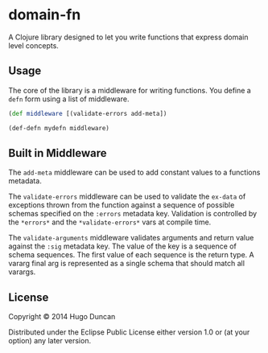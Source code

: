 # domain-fn

A Clojure library designed to let you write functions that express domain level concepts.

## Usage

The core of the library is a middleware for writing functions.  You
define a `defn` form using a list of middleware.

```clj
(def middleware [(validate-errors add-meta])

(def-defn mydefn middleware)
```

## Built in Middleware

The `add-meta` middleware can be used to add constant values to a
functions metadata.

The `validate-errors` middleware can be used to validate the `ex-data`
of exceptions thrown from the function against a sequence of possible
schemas specified on the `:errors` metadata key.  Validation is
controlled by the `*errors*` and the `*validate-errors*` vars at
compile time.

The `validate-arguments` middleware validates arguments and return
value against the `:sig` metadata key.  The value of the key is a
sequence of schema sequences.  The first value of each sequence is the
return type.  A vararg final arg is represented as a single schema
that should match all varargs.

## License

Copyright © 2014 Hugo Duncan

Distributed under the Eclipse Public License either version 1.0 or (at
your option) any later version.
